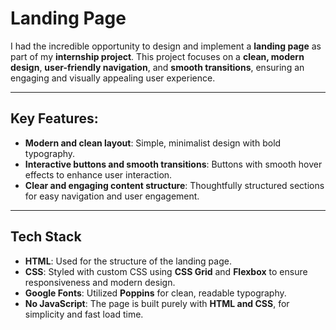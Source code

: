 # **Landing Page**

I had the incredible opportunity to design and implement a **landing page** as part of my **internship project**. This project focuses on a **clean, modern design**, **user-friendly navigation**, and **smooth transitions**, ensuring an engaging and visually appealing user experience.

---

## **Key Features:**
- **Modern and clean layout**: Simple, minimalist design with bold typography.
- **Interactive buttons and smooth transitions**: Buttons with smooth hover effects to enhance user interaction.
- **Clear and engaging content structure**: Thoughtfully structured sections for easy navigation and user engagement.

---

## **Tech Stack**
- **HTML**: Used for the structure of the landing page.
- **CSS**: Styled with custom CSS using **CSS Grid** and **Flexbox** to ensure responsiveness and modern design.
- **Google Fonts**: Utilized **Poppins** for clean, readable typography.
- **No JavaScript**: The page is built purely with **HTML and CSS**, for simplicity and fast load time.